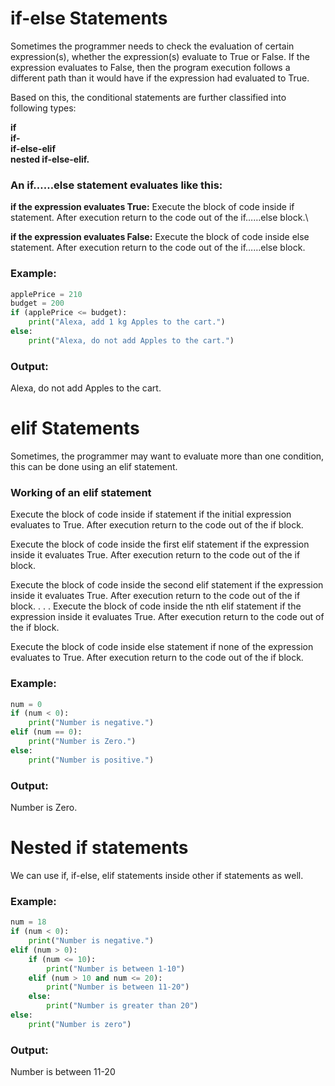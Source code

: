 <h1>if-else Statements</h1>

Sometimes the programmer needs to check the evaluation of certain expression(s), whether the expression(s) evaluate to True or False. If the expression evaluates to False, then the program execution follows a different path than it would have if the expression had evaluated to True.

Based on this, the conditional statements are further classified into following types:

<b>if <br>
if- <br>
if-else-elif <br>
nested if-else-elif. </b>
<br>

<h3>An if……else statement evaluates like this:</h3>

<b>if the expression evaluates True:</b>
Execute the block of code inside if statement. After execution return to the code out of the if……else block.\

<b>if the expression evaluates False:</b>
Execute the block of code inside else statement. After execution return to the code out of the if……else block.

<h3>Example:</h3>

```python
applePrice = 210
budget = 200
if (applePrice <= budget):
    print("Alexa, add 1 kg Apples to the cart.")
else:
    print("Alexa, do not add Apples to the cart.")
```

<h3>Output:</h3>
Alexa, do not add Apples to the cart.

<br>

<h1>elif Statements</h1>

Sometimes, the programmer may want to evaluate more than one condition, this can be done using an elif statement.

<h3>Working of an elif statement</h3>

Execute the block of code inside if statement if the initial expression evaluates to True. After execution return to the code out of the if block.

Execute the block of code inside the first elif statement if the expression inside it evaluates True. After execution return to the code out of the if block.

Execute the block of code inside the second elif statement if the expression inside it evaluates True. After execution return to the code out of the if block.
.
.
.
Execute the block of code inside the nth elif statement if the expression inside it evaluates True. After execution return to the code out of the if block.

Execute the block of code inside else statement if none of the expression evaluates to True. After execution return to the code out of the if block.

<h3>Example:</h3>

```python
num = 0
if (num < 0):
    print("Number is negative.")
elif (num == 0):
    print("Number is Zero.")
else:
    print("Number is positive.")

```

<h3>Output:</h3>
Number is Zero.

<br>

<h1>Nested if statements</h1>
We can use if, if-else, elif statements inside other if statements as well.

<h3>Example:</h3>

```python
num = 18
if (num < 0):
    print("Number is negative.")
elif (num > 0):
    if (num <= 10):
        print("Number is between 1-10")
    elif (num > 10 and num <= 20):
        print("Number is between 11-20")
    else:
        print("Number is greater than 20")
else:
    print("Number is zero")
```

<h3>Output:</h3>

Number is between 11-20




